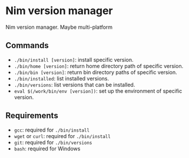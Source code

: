 # Nim version manager

Nim version manager. Maybe multi-platform


## Commands

- `./bin/install [version]`: install specific version.
- `./bin/home [version]`: return home directory path of specific version.
- `./bin/bin [version]`: return bin directory paths of specific version.
- `./bin/installed`: list installed versions.
- `./bin/versions`: list versions that can be installed.
- `eval $(/work/bin/env [version])`: set up the environment of specific version.


## Requirements

- `gcc`: required for `./bin/install`
- `wget` or `curl`: required for `./bin/install`
- `git`: required for `./bin/versions`
- `bash`: required for Windows
